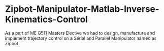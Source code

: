 # Zipbot-Manipulator-Matlab-Inverse-Kinematics-Control
As a part of ME G511 Masters Elective we had to design, manufacture and implement trajectory control on a Serial and Parallel Manipulator named as Zipbot
